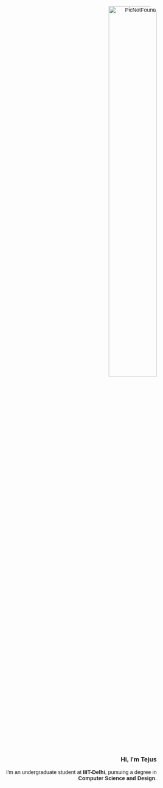 <div style="text-align: right; font-family: Arial, sans-serif;">

  <img 
  src="http://upload.wikimedia.org/wikipedia/commons/0/06/Green_character_pixel_art.png" 
  alt="PicNotFound" 
  style="width: 50%; height: auto; border-radius: 20px;" 
/>


  <h3>Hi, I'm Tejus</h3>
  <p>
    I'm an undergraduate student at <strong>IIIT-Delhi</strong>, pursuing a degree in <br/><strong>Computer Science and Design</strong>.
  </p>
  <br />
  
</div>
